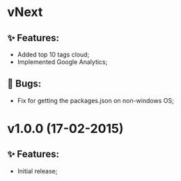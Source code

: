# vNext

## :sparkles: Features:

* Added top 10 tags cloud;
* Implemented Google Analytics;

## :bug: Bugs:

* Fix for getting the packages.json on non-windows OS;


# v1.0.0 (17-02-2015)

## :sparkles: Features:

* Initial release;
